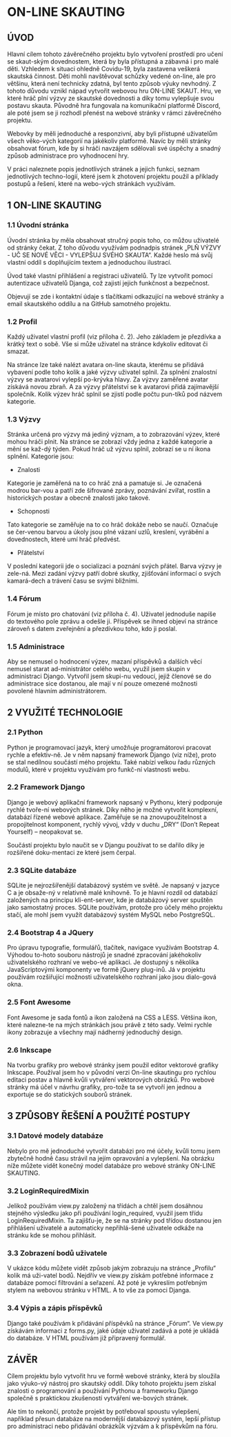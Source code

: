 # ON-LINE SKAUTING

## ÚVOD
Hlavní cílem tohoto závěrečného projektu bylo vytvoření prostředí pro učení se skaut-ským dovednostem, která by byla přístupná a zábavná i pro malé děti. Vzhledem k situaci ohledně Covidu-19, byla zastavena veškerá skautská činnost. Děti mohli navštěvovat schůzky vedené on-line, ale pro většinu, která není technicky zdatná, byl tento způsob výuky nevhodný. Z tohoto důvodu vznikl nápad vytvořit webovou hru ON-LINE SKAUT. Hru, ve které hráč plní výzvy ze skautské dovednosti a díky tomu vylepšuje svou postavu skauta. Původně hra fungovala na komunikační platformě Discord, ale poté jsem se ji rozhodl přenést na webové stránky v rámci závěrečného projektu.

Webovky by měli jednoduché a responzivní, aby byli přístupné uživatelům všech věko-vých kategorií na jakékoliv platformě. Navíc by měli stránky obsahovat fórum, kde by si hráči navzájem sdělovali své úspěchy a snadný způsob administrace pro vyhodnocení hry.

V práci naleznete popis jednotlivých stránek a jejich funkci, seznam jednotlivých techno-logií, které jsem k zhotovení projektu použil a příklady postupů a řešení, které na webo-vých stránkách využívám.

## 1	ON-LINE SKAUTING

### 1.1	Úvodní stránka

Úvodní stránka by měla obsahovat stručný popis toho, co můžou uživatelé od stránky čekat. Z toho důvodu využívám podnadpis stránek „PLŇ VÝZVY - UČ SE NOVÉ VĚCI - VYLEPŠUJ SVÉHO SKAUTA“. Každé heslo má svůj vlastní oddíl s doplňujícím textem a jednoduchou ilustrací.

Úvod také vlastní přihlášení a registraci uživatelů. Ty lze vytvořit pomocí autentizace uživatelů Djanga, což zajistí jejich funkčnost a bezpečnost.

Objevují se zde i kontaktní údaje s tlačítkami odkazující na webové stránky a email skautského oddílu a na GitHub samotného projektu.

### 1.2	Profil

Každý uživatel vlastní profil (viz příloha č. 2). Jeho základem je přezdívka a krátký text o sobě. Vše si může uživatel na stránce kdykoliv editovat či smazat. 

Na stránce lze také nalézt avatara on-line skauta, kterému se přidává vybavení podle toho kolik a jaké výzvy uživatel splnil. Za splnění znalostní výzvy se avatarovi vylepší po-krývka hlavy. Za výzvy zaměřené avatar získává novou zbraň. A za výzvy přátelství se k avatarovi přidá zajímavější společník. Kolik výzev hráč splnil se zjistí podle počtu pun-tíků pod názvem kategorie.

### 1.3	Výzvy

Stránka určená pro výzvy má jediný význam, a to zobrazování výzev, které mohou hráči plnit. Na stránce se zobrazí vždy jedna z každé kategorie a mění se kaž-dý týden. Pokud hráč už výzvu splnil, zobrazí se u ní ikona splnění. Kategorie jsou:

- Znalosti

Kategorie je zaměřená na to co hráč zná a pamatuje si. Je označená modrou bar-vou a patří zde šifrované zprávy, poznávání zvířat, rostlin a historických postav a obecně znalosti jako takové.

- Schopnosti

Tato kategorie se zaměřuje na to co hráč dokáže nebo se naučí. Označuje se čer-venou barvou a úkoly jsou plné vázaní uzlů, kreslení, vyrábění a dovednostech, které umí hráč předvést.

- Přátelství

V poslední kategorii jde o socializaci a poznání svých přátel. Barva výzvy je zele-ná. Mezi zadání výzvy patří dobré skutky, zjišťování informací o svých kamará-dech a trávení času se svými bližními.

### 1.4	Fórum

Fórum je místo pro chatování (viz příloha č. 4). Uživatel jednoduše napíše do textového pole zprávu a odešle ji. Příspěvek se ihned objeví na stránce zároveň s datem zveřejnění a přezdívkou toho, kdo ji poslal.

### 1.5	Administrace

Aby se nemusel o hodnocení výzev, mazaní příspěvků a dalších věcí nemusel starat ad-ministrátor celého webu, využil jsem skupin v administraci Django. Vytvořil jsem skupi-nu vedoucí, jejiž členové se do administrace sice dostanou, ale mají v ní pouze omezené možnosti povolené hlavním administrátorem.  

## 2	VYUŽITÉ TECHNOLOGIE

### 2.1	Python

Python je programovací jazyk, který umožňuje programátorovi pracovat rychle a efektiv-ně. Je v něm napsaný framework Django (viz níže), proto se stal nedílnou součástí mého projektu. Také nabízí velkou řadu různých modulů, které v projektu využívám pro funkč-ní vlastnosti webu.

### 2.2	Framework Django

Django je webový aplikační framework napsaný v Pythonu, který podporuje rychlé tvoře-ní webových stránek. Díky něho je možné vytvořit komplexní, databází řízené webové aplikace. Zaměřuje se na znovupoužitelnost a propojitelnost komponent, rychlý vývoj, vždy v duchu „DRY“ (Don’t Repeat Yourself) – neopakovat se. 

Součástí projektu bylo naučit se v Djangu používat to se dařilo díky je rozšířené doku-mentaci ze které jsem čerpal.

### 2.3	SQLite databáze

SQLite je nejrozšířenější databázový systém ve světě. Je napsaný v jazyce C a je obsaže-ný v relativně malé knihovně. To je hlavní rozdíl od databází založených na principu kli-ent-server, kde je databázový server spuštěn jako samostatný proces. SQLite používám, protože pro účely mého projektu stačí, ale mohl jsem využít databázový systém MySQL nebo PostgreSQL.

### 2.4	Bootstrap 4 a JQuery

Pro úpravu typografie, formulářů, tlačítek, navigace využívám Bootstrap 4. Výhodou to-hoto souboru nástrojů je snadné zpracování jakéhokoliv uživatelského rozhraní ve webo-vé aplikaci. Je dostupný s několika JavaScriptovými komponenty ve formě jQuery plug-inů. Já v projektu používám rozšiřující možnosti uživatelského rozhraní jako jsou dialo-gová okna. 

### 2.5	Font Awesome

Font Awesome je sada fontů a ikon založená na CSS a LESS. Většina ikon, které nalezne-te na mých stránkách jsou právě z této sady. Velmi rychle ikony zobrazuje a všechny mají nádherný jednoduchý design.

### 2.6	Inkscape

Na tvorbu grafiky pro webové stránky jsem použil editor vektorové grafiky Inkscape. Používal jsem ho v původní verzi On-line skautingu pro rychlou editaci postav a hlavně kvůli vytváření vektorových obrázků. Pro webové stránky má účel v návrhu grafiky, pro-tože ta se vytvoří jen jednou a exportuje se do statických souborů stránek.

## 3  ZPŮSOBY ŘEŠENÍ A POUŽITÉ POSTUPY

### 3.1	Datové modely databáze

Nebylo pro mě jednoduché vytvořit databázi pro mé účely, kvůli tomu jsem zbytečně hodně času strávil na jejím opravování a vylepšení.
Na obrázku níže můžete vidět konečný model databáze pro webové stránky ON-LINE SKAUTING. 

### 3.2	LoginRequiredMixin

Jelikož používám view.py založený na třídách a chtěl jsem dosáhnou stejného výsledku jako při používání login_required, využil jsem třídu LoginRequiredMixin. Ta zajišťu-je, že se na stránky pod třídou dostanou jen přihlášení uživatelé a automaticky nepřihlá-šené uživatele odkáže na stránku kde se mohou přihlásit.

### 3.3	Zobrazení bodů uživatele

V ukázce kódu můžete vidět způsob jakým zobrazuju na stránce „Profilu“ kolik má uži-vatel bodů. Nejdřív ve view.py získám potřebné informace z databáze pomocí filtrování a seřazení. Až poté je vykreslím potřebným stylem na webovou stránku v HTML. A to vše za pomoci Djanga.

### 3.4	Výpis a zápis příspěvků

Django také používám k přidávání příspěvků na stránce „Fórum“. Ve view.py získávám informaci z forms.py, jaké údaje uživatel zadává a poté je ukládá do databáze. V HTML používám již připravený formulář.

## ZÁVĚR

Cílem projektu bylo vytvořit hru ve formě webové stránky, která by sloužila jako výuko-vý nástroj pro skautský oddíl. Díky tohoto projektu jsem získal znalosti o programování a používání Pythonu a frameworku Django společně s praktickou zkušeností vytváření we-bových stránek.

Ale tím to nekončí, protože projekt by potřeboval spoustu vylepšení, například přesun databáze na modernější databázový systém, lepší přístup pro administraci nebo přidávání obrázkůk výzvám a k příspěvkům na fóru.
